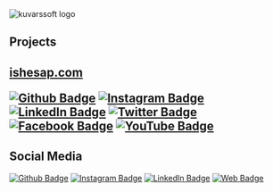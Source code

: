 <img src="https://www.kuvarssoft.com/wp-content/uploads/2021/01/kuvarssoft_logo_white.png" alt="kuvarssoft logo"/>
<h2>Projects<h2>
  <a href="https://ishesap.com/" target="_blank">ishesap.com</a>
  
[![Github Badge](https://img.shields.io/badge/-Github-000?style=quare&labelColor=000&logo=Github&logoColor=white&link=link)](https://github.com/kuvarssoftteknoloji/ishesap)
[![Instagram Badge](https://img.shields.io/badge/-Instagram-C13584?style=flat-quare&labelColor=C13584&logo=instagram&logoColor=white&link=link)](https://www.instagram.com/ishesapcom/)
[![LinkedIn Badge](https://img.shields.io/badge/LinkedIn-0077B5?style=flat-quare&labelColor=0077B5&logo=linkedin&logoColor=white&link=link)](https://www.linkedin.com/showcase/i%CC%87shesap/)
[![Twitter Badge](https://img.shields.io/badge/Twitter-00ACED?style=flat-quare&labelColor=00ADED&logo=twitter&logoColor=white&link=link)](https://twitter.com/ishesapcom)
[![Facebook Badge](https://img.shields.io/badge/Facebook-3B5998?style=flat-quare&labelColor=3B5998&logo=facebook&logoColor=white&link=link)](https://www.facebook.com/people/%C4%B0%C5%9F-Hesap/100087111783559/)
[![YouTube Badge](https://img.shields.io/badge/YouTube-BB0000?style=flat-quare&labelColor=BB0000&logo=youtube&logoColor=white&link=link)](https://www.youtube.com/channel/UCZk-s2MrtbtHryIXpgl5c6A)
 
<h2>Social Media</h2>
  
[![Github Badge](https://img.shields.io/badge/-Github-000?style=quare&labelColor=000&logo=Github&logoColor=white&link=link)](https://github.com/kuvarssoftteknoloji) 
[![Instagram Badge](https://img.shields.io/badge/-Instagram-C13584?style=flat-quare&labelColor=C13584&logo=instagram&logoColor=white&link=link)](https://instagram.com/kuvarssoft/) 
[![LinkedIn Badge](https://img.shields.io/badge/LinkedIn-0077B5?style=flat-quare&labelColor=0077B5&logo=linkedin&logoColor=white&link=link)](https://www.linkedin.com/company/kuvars-soft/) 
[![Web Badge](https://img.shields.io/badge/web-kuvarssoft-yellow&link=link)](https://www.kuvarssoft.com/)
